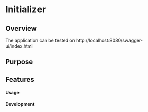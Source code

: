 # Initializer

## Overview
The application can be tested on http://localhost:8080/swagger-ui/index.html

## Purpose

## Features

#### Usage

#### Development



